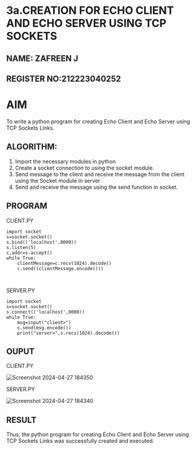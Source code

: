# 3a.CREATION FOR ECHO CLIENT AND ECHO SERVER USING TCP SOCKETS
## NAME: ZAFREEN J
## REGISTER NO:212223040252
# AIM
To write a python program for creating Echo Client and Echo Server using TCP
Sockets Links.
## ALGORITHM:
1. Import the necessary modules in python
2. Create a socket connection to using the socket module.
3. Send message to the client and receive the message from the client using the Socket module in
 server .
4. Send and receive the message using the send function in socket.
## PROGRAM
CLIENT.PY

```
import socket
s=socket.socket()
s.bind(('localhost',8000))
s.listen(5)
c,addr=s.accept()
while True:
    clientMessage=c.recv(1024).decode()
    c.send((clientMessage.encode()))



```
SERVER.PY
```
import socket
s=socket.socket()
s.connect(('localhost',8000))
while True:
    msg=input("client>")
    s.send(msg.encode())
    print("server>",s.recv(1024).decode())

```
## OUPUT

CLIENT.PY


![Screenshot 2024-04-27 184350](https://github.com/ZafreenJagir/3a.Sockets_Creation_for_Echo_Client_and_Echo_Server/assets/144870573/08e70951-9936-4e5c-bcae-502a22d5ccb5)



SERVER.PY

![Screenshot 2024-04-27 184340](https://github.com/ZafreenJagir/3a.Sockets_Creation_for_Echo_Client_and_Echo_Server/assets/144870573/d3e393e7-6965-45ee-9cfb-af5329524663)



## RESULT
Thus, the python program for creating Echo Client and Echo Server using TCP Sockets Links 
was successfully created and executed.
